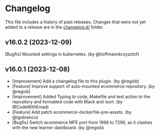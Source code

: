 # Changelog

This file includes a history of past releases. Changes that were not yet added to a release are in the [changelog.d/](./changelog.d) folder.

<!--
⚠️ DO NOT ADD YOUR CHANGES TO THIS FILE! (unless you want to modify existing changelog entries in this file)
Changelog entries are managed by scriv. After you have made some changes to this plugin, create a changelog entry with:

    scriv create

Edit and commit the newly-created file in changelog.d.

If you need to create a new release, create a separate commit just for that. It is important to respect these
instructions, because git commits are used to generate release notes:
  - Modify the version number in `__about__.py`.
  - Collect changelog entries with `scriv collect`
  - The title of the commit should be the same as the new version: "vX.Y.Z".
-->

<!-- scriv-insert-here -->

<a id='changelog-16.0.2'></a>
## v16.0.2 (2023-12-09)

[Bugfix] Mounted settings in kubernetes. (by @hoffmannkrzysztof)

<a id='changelog-16.0.1'></a>
## v16.0.1 (2023-12-08)

- [Improvement] Add a changelog file to this plugin. (by @regisb)
- [Feature] Improve support of auto-mounted ecommerce repository. (by @regisb)
- [Improvement] Added Typing to code, Makefile and test action to the repository and formatted code with Black and isort. (by @CodeWithEmad)
- [Feature] Add patch ecommerce-dockerfile-pre-assets. (by @igobranco)
- [Bugfix] Switch ecommerce MFE port from 1996 to 7296, as it clashes with the new learner dashboard. (by @regisb)
